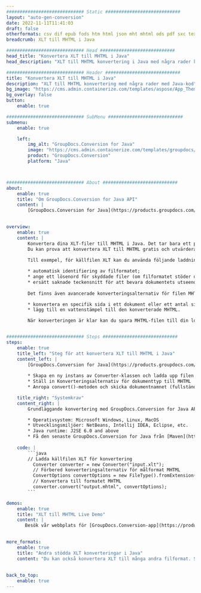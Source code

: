 ```yaml
---
############################# Static ############################
layout: "auto-gen-conversion"
date: 2022-11-11T11:41:03
draft: false
otherformats: csv dif epub fods htm html json mht mhtml ods pdf sxc tex tsv xlam xls xlsb xlsm xlsx xlt xltm xltx xml xps
breadcrumb: XLT till MHTML i Java

############################# Head ############################
head_title: "Konvertera XLT till MHTML i Java"
head_description: "XLT till MHTML konvertering i Java med några rader kod. Konvertera över 160 filformat med hjälp av GroupDocs dokumentkonverterings-API för Java"

############################# Header ############################
title: "Konvertera XLT till MHTML i Java"
description: "XLT till MHTML konvertering med några rader med Java-kod"
bg_image: "https://cms.admin.containerize.com/templates/aspose/App_Themes/V3/images/bg/header1.png"
bg_overlay: false
button:
    enable: true

############################# SubMenu ############################
submenu:
    enable: true

    left:
        img_alt: "GroupDocs.Conversion for Java"
        image: "https://cms.admin.containerize.com/templates/groupdocs/images/product-logos/90x90-noborder/groupdocs-conversion-java.png"
        product: "GroupDocs.Conversion"
        platform: "Java"



############################# About ############################
about:
    enable: true
    title: "Om GroupDocs.Conversion for Java API"
    content: |
        [GroupDocs.Conversion for Java](https://products.groupdocs.com/conversion/java/) är ett avancerat filformatkonverterings-API för konvertering mellan populära bild- och dokumentformat som Microsoft Office, OpenDocument, PDF, HTML, e-post, CAD. och mycket mer med bara några rader kod. Det inbyggda API:t upptäcker automatiskt formaten för originaldokumenten och erbjuder många alternativ för att anpassa de konverterade dokumenten. Tillsammans med funktionen att extrahera information från ett dokument, stöder den också cachelagring av konverteringsresultaten till den lokala disken som standard. Men alla typer av cachelagring kan stödjas genom att implementera lämpliga gränssnitt - Amazon S3, Dropbox, Google Drive, Windows Azure, Reddis eller andra.
    

overview:
    enable: true
    content: |
        Konvertera dina XLT-filer till MHTML i Java. Det tar bara ett par rader med Java-kod på valfri plattform, som Windows, Linux, macOS.
        Du kan prova att konvertera XLT till MHTML gratis och utvärdera kvaliteten på konverteringsresultaten. Tillsammans med enkla filkonverteringsskript kan du prova mer sofistikerade alternativ för att ladda källfilen XLT och lagra MHTML-utdata. 
        
        Till exempel, för källfilen XLT kan du använda följande laddningsalternativ:

        * automatisk identifiering av filformatet;
        * ange ett lösenord för skyddade filer (om filformatet stöder det);
        * ersätt saknade teckensnitt för att bevara dokumentets utseende.
        
        Det finns även avancerade konverteringsalternativ för filen MHTML:

        * konvertera en specifik sida i ett dokument eller ett antal sidor;
        * lägg till en vattenstämpel till den konverterade MHTML.

        När konverteringen är klar kan du spara MHTML-filen till din lokala filsökväg eller till tredje parts lagring såsom FTP, Amazon S3, Google Drive, Dropbox etc. Observera - för att konvertera XLT till MHTML behöver du inte installera någon ytterligare programvara, såsom MS Office, Open Office, Adobe Acrobat Reader etc.


############################# Steps ############################
steps:
    enable: true
    title_left: "Steg för att konvertera XLT till MHTML i Java"
    content_left: |
        [GroupDocs.Conversion for Java](https://products.groupdocs.com/conversion/java/) låter utvecklare enkelt konvertera XLT fil till MHTML med några rader kod.
        
        * Skapa en ny instans av Converter-klassen och ladda upp filen XLT med den fullständiga sökvägen
        * Ställ in Konverteringsalternativ för dokumenttyp till MHTML
        * Anropa convert()-metoden och skicka dokumentnamnet (fullständig sökväg) och formatet (MHTML) som en parameter

    title_right: "Systemkrav"
    content_right: |
        Grundläggande konvertering med GroupDocs.Conversion for Java API kan göras med bara några rader kod. Våra API:er stöds på alla större plattformar och operativsystem. Innan du kör koden nedan, se till att du har följande förutsättningar installerade på ditt system.

        * Operativsystem: Microsoft Windows, Linux, MacOS
        * Utvecklingsmiljöer: NetBeans, Intellij IDEA, Eclipse, etc.
        * Java runtime: J2SE 6.0 and above
        * Få den senaste GroupDocs.Conversion for Java från [Maven](https://repository.groupdocs.com/webapp/#/artifacts/browse/tree/General/repo/com/groupdocs/groupdocs-conversion)
         
    code: |
        ```java    
        // Ladda källfilen XLT för konvertering
          Converter converter = new Converter("input.xlt");
          // Förbered konverteringsalternativ för målformat MHTML
          ConvertOptions convertOptions = new FileType().fromExtension("mhtml").getConvertOptions();
          // Konvertera till formatet MHTML
          converter.convert("output.mhtml", convertOptions);
        ```

demos:
    enable: true
    title: "XLT till MHTML Live Demo"
    content: |
       Besök vår webbplats för [GroupDocs.Conversion-app](https://products.groupdocs.app/conversion/family) och försök konvertera XLT till MHTML nu. Den kostnadsfria demon har följande fördelar
          

more_formats:
    enable: true
    title: "Andra stödda XLT konverteringar i Java"
    content: "Du kan också konvertera XLT till många andra filformat. Se listan nedan."
       
       
back_to_top:
    enable: true
---
```

